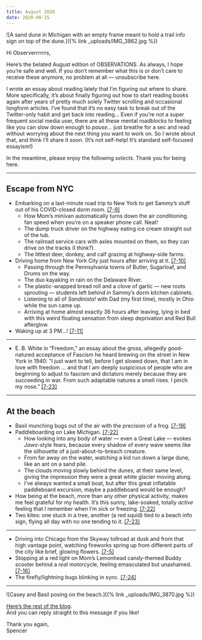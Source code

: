 ```yaml
---
title: August 2020
date: 2020-08-15
---
```


![A sand dune in Michigan with an empty frame meant to hold a trail info sign on top of the dune.]({% link _uploads/IMG_3862.jpg %})

Hi Observerrrrrrs,

Here’s the belated August edition of OBSERVATIONS. As always, I hope you’re safe and well. If you don’t remember what this is or don’t care to receive these anymore, no problem at all — <unsubscribe>unsubscribe here</unsubscribe>.

I wrote an essay about reading lately that I’m figuring out where to share. More specifically, it’s about finally figuring out how to start reading books again after years of pretty much solely Twitter scrolling and occasional longform articles. I’ve found that it’s no easy task to break out of the Twitter-only habit and get back into reading… Even if you’re not a super frequent social media user, there are all these mental roadblocks to feeling like you can slow down enough to *pause…* just breathe for a sec and read without worrying about the next thing you want to work on. So I wrote about that, and think I’ll share it soon. (It’s not self-help! It’s standard self-focused essayism!)

In the meantime, please enjoy the following *selects*. Thank you for being here.

***

## Escape from NYC
* Embarking on a last-minute road trip to New York to get Sammy’s stuff out of his COVID-closed dorm room. <a href="{% link _observations/20200709.md %}" class="date-code">[7-9]</a>
	* How Mom’s minivan automatically turns down the air conditioning fan speed when you’re on a speaker phone call. Neat!
	* The dump truck driver on the highway eating ice cream straight out of the tub.
	* The railroad service cars with axles mounted on them, so they can drive on the tracks (I think?).
	* The littlest deer, donkey, and calf grazing at highway-side farms.
* Driving home from New York City just hours after arriving at it. <a href="{% link _observations/20200710.md %}" class="date-code">[7-10]</a>
	* Passing through the Pennsylvania towns of Butler, Sugarloaf, and Drums on the way.
	* The duo kayaking in rain on the Delaware River.
	* The plastic-wrapped bread roll and a clove of garlic — new roots sprouting — students left behind in Sammy’s dorm kitchen cabinets.
	* Listening to all of *Sandinista!* with Dad (my first time), mostly in Ohio while the sun came up.
	* Arriving at home almost exactly 36 hours after leaving, lying in bed with this weird floating sensation from sleep deprivation and Red Bull afterglow.
* Waking up at 3 PM…! <a href="{% link _observations/20200711.md %}" class="date-code">[7-11]</a>

***

* E. B. White in “Freedom,” an essay about the gross, allegedly good-natured acceptance of Fascism he heard brewing on the street in New York in 1940: “I just want to tell, before I get slowed down, that I am in love with freedom … and that I am deeply suspicious of people who are beginning to adjust to fascism and dictators merely because they are succeeding in war. From such adaptable natures a smell rises. I pinch my nose.” <a href="{% link _observations/20200723.md %}" class="date-code">[7-23]</a>

***

## At the beach
* Basil munching bugs out of the air with the precision of a frog. <a href="{% link _observations/20200719.md %}" class="date-code">[7-19]</a>
* Paddleboarding on Lake Michigan. <a href="{% link _observations/20200722.md %}" class="date-code">[7-22]</a>
	* How looking into any body of water — even a Great Lake — evokes *Jaws*-style fears, because every shadow of every wave seems like the silhouette of a just-about-to-breach creature.
	* From far away on the water, watching a kid run down a large dune, like an ant on a sand pile.
	* The clouds moving slowly behind the dunes, at their same level, giving the impression they were a great white glacier moving along.
	* I’ve always wanted a small boat, but after this great inflatable paddleboard excursion, maybe a paddleboard would be enough?
* How being at the beach, more than any other physical activity, makes me feel grateful for my health. It’s this sunny, lake-soaked, totally *active* feeling that I remember when I’m sick or freezing. <a href="{% link _observations/20200722.md %}" class="date-code">[7-22]</a>
* Two kites: one stuck in a tree, another (a red squid) tied to a beach info sign, flying all day with no one tending to it. <a href="{% link _observations/20200723.md %}" class="date-code">[7-23]</a>

***

* Driving into Chicago from the Skyway tollroad at dusk and from that high vantage point, watching fireworks spring up from different parts of the city like brief, glowing flowers. <a href="{% link _observations/20200705.md %}" class="date-code">[7-5]</a>
* Stopping at a red light on Mom’s Lemonhead candy-themed Buddy scooter behind a *real* motorcycle, feeling emasculated but unashamed. <a href="{% link _observations/20200716.md %}" class="date-code">[7-16]</a>
* The firefly/lightning bugs blinking in sync. <a href="{% link _observations/20200724.md %}" class="date-code">[7-24]</a>

***

![Casey and Basil posing on the beach.]({% link _uploads/IMG_3870.jpg %})

[Here’s the rest of the blog](https://spencertweedy.com/observations).  
And you can reply straight to this message if you like!

Thank you again,  
Spencer
